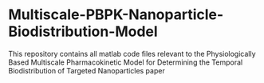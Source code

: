 # Multiscale-PBPK-Nanoparticle-Biodistribution-Model
This repository contains all matlab code files relevant to the Physiologically Based Multiscale Pharmacokinetic Model for Determining the Temporal Biodistribution of Targeted Nanoparticles paper
